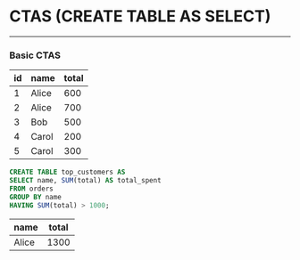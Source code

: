 # CTAS (CREATE TABLE AS SELECT)

---

### Basic CTAS

| id  | name  | total |
| --- | ----- | ----- |
| 1   | Alice | 600   |
| 2   | Alice | 700   |
| 3   | Bob   | 500   |
| 4   | Carol | 200   |
| 5   | Carol | 300   |

```sql
CREATE TABLE top_customers AS
SELECT name, SUM(total) AS total_spent
FROM orders
GROUP BY name
HAVING SUM(total) > 1000;
```

| name  | total |
| ----- | ----- |
| Alice | 1300  |
